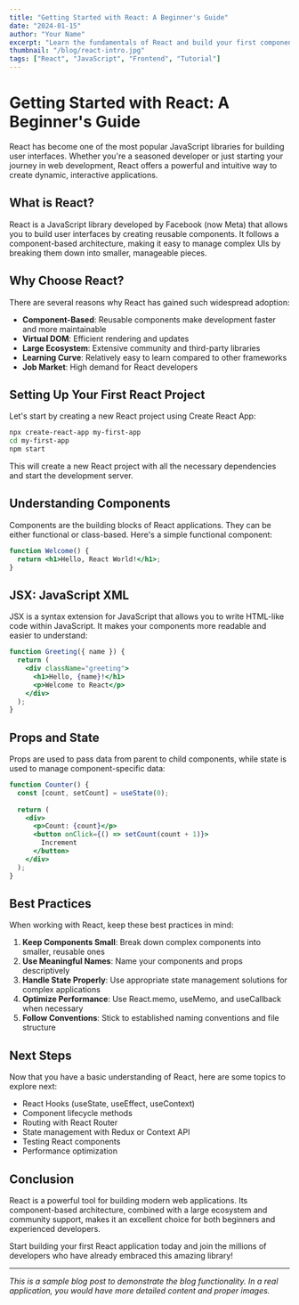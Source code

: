 ```yaml
---
title: "Getting Started with React: A Beginner's Guide"
date: "2024-01-15"
author: "Your Name"
excerpt: "Learn the fundamentals of React and build your first component with this comprehensive guide for beginners."
thumbnail: "/blog/react-intro.jpg"
tags: ["React", "JavaScript", "Frontend", "Tutorial"]
---
```


# Getting Started with React: A Beginner's Guide

React has become one of the most popular JavaScript libraries for building user interfaces. Whether you're a seasoned developer or just starting your journey in web development, React offers a powerful and intuitive way to create dynamic, interactive applications.

## What is React?

React is a JavaScript library developed by Facebook (now Meta) that allows you to build user interfaces by creating reusable components. It follows a component-based architecture, making it easy to manage complex UIs by breaking them down into smaller, manageable pieces.

## Why Choose React?

There are several reasons why React has gained such widespread adoption:

- **Component-Based**: Reusable components make development faster and more maintainable
- **Virtual DOM**: Efficient rendering and updates
- **Large Ecosystem**: Extensive community and third-party libraries
- **Learning Curve**: Relatively easy to learn compared to other frameworks
- **Job Market**: High demand for React developers

## Setting Up Your First React Project

Let's start by creating a new React project using Create React App:

```bash
npx create-react-app my-first-app
cd my-first-app
npm start
```

This will create a new React project with all the necessary dependencies and start the development server.

## Understanding Components

Components are the building blocks of React applications. They can be either functional or class-based. Here's a simple functional component:

```jsx
function Welcome() {
  return <h1>Hello, React World!</h1>;
}
```

## JSX: JavaScript XML

JSX is a syntax extension for JavaScript that allows you to write HTML-like code within JavaScript. It makes your components more readable and easier to understand:

```jsx
function Greeting({ name }) {
  return (
    <div className="greeting">
      <h1>Hello, {name}!</h1>
      <p>Welcome to React</p>
    </div>
  );
}
```

## Props and State

Props are used to pass data from parent to child components, while state is used to manage component-specific data:

```jsx
function Counter() {
  const [count, setCount] = useState(0);
  
  return (
    <div>
      <p>Count: {count}</p>
      <button onClick={() => setCount(count + 1)}>
        Increment
      </button>
    </div>
  );
}
```

## Best Practices

When working with React, keep these best practices in mind:

1. **Keep Components Small**: Break down complex components into smaller, reusable ones
2. **Use Meaningful Names**: Name your components and props descriptively
3. **Handle State Properly**: Use appropriate state management solutions for complex applications
4. **Optimize Performance**: Use React.memo, useMemo, and useCallback when necessary
5. **Follow Conventions**: Stick to established naming conventions and file structure

## Next Steps

Now that you have a basic understanding of React, here are some topics to explore next:

- React Hooks (useState, useEffect, useContext)
- Component lifecycle methods
- Routing with React Router
- State management with Redux or Context API
- Testing React components
- Performance optimization

## Conclusion

React is a powerful tool for building modern web applications. Its component-based architecture, combined with a large ecosystem and community support, makes it an excellent choice for both beginners and experienced developers.

Start building your first React application today and join the millions of developers who have already embraced this amazing library!

---

*This is a sample blog post to demonstrate the blog functionality. In a real application, you would have more detailed content and proper images.*
